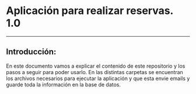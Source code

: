 # Aplicación para realizar reservas. 1.0
---
## Introducción:
En este documento vamos a explicar el contenido de este repositorio y los pasos a seguir para poder usarlo. En las distintas carpetas
se encuentran los archivos necesarios para ejecutar la aplicación y que esta envie emails y guarde toda la información en la base de datos.

